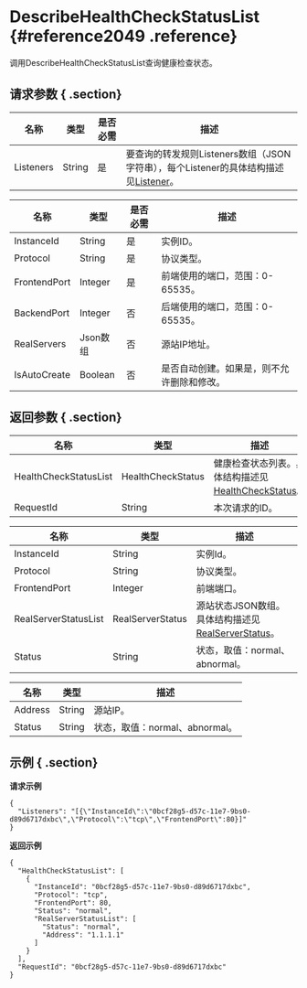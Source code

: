 # DescribeHealthCheckStatusList {#reference2049 .reference}

调用DescribeHealthCheckStatusList查询健康检查状态。

## 请求参数 { .section}

|名称|类型|是否必需|描述|
|--|--|----|--|
|Listeners|String|是|要查询的转发规则Listeners数组（JSON字符串），每个Listener的具体结构描述见[Listener](#)。|

|名称|类型|是否必需|描述|
|--|--|----|--|
|InstanceId|String|是|实例ID。|
|Protocol|String|是|协议类型。|
|FrontendPort|Integer|是|前端使用的端口，范围：0-65535。|
|BackendPort|Integer|否|后端使用的端口，范围：0-65535。|
|RealServers|Json数组|否|源站IP地址。|
|IsAutoCreate|Boolean|否|是否自动创建。如果是，则不允许删除和修改。|

## 返回参数 { .section}

|名称|类型|描述|
|--|--|--|
|HealthCheckStatusList|HealthCheckStatus|健康检查状态列表。具体结构描述见[HealthCheckStatus](#)。|
|RequestId|String|本次请求的ID。|

|名称|类型|描述|
|--|--|--|
|InstanceId|String|实例Id。|
|Protocol|String|协议类型。|
|FrontendPort|Integer|前端端口。|
|RealServerStatusList|RealServerStatus|源站状态JSON数组。具体结构描述见[RealServerStatus](#)。|
|Status|String|状态，取值：normal、abnormal。|

|名称|类型|描述|
|--|--|--|
|Address|String|源站IP。|
|Status|String|状态，取值：normal、abnormal。|

## 示例 { .section}

**请求示例**

```
{
  "Listeners": "[{\"InstanceId\":\"0bcf28g5-d57c-11e7-9bs0-d89d6717dxbc\",\"Protocol\":\"tcp\",\"FrontendPort\":80}]"
}

```

**返回示例**

```
{
  "HealthCheckStatusList": [
    {
      "InstanceId": "0bcf28g5-d57c-11e7-9bs0-d89d6717dxbc",
      "Protocol": "tcp",
      "FrontendPort": 80,
	  "Status": "normal",
	  "RealServerStatusList": [
        "Status": "normal",
        "Address": "1.1.1.1"
      ]
    }
  ],
  "RequestId": "0bcf28g5-d57c-11e7-9bs0-d89d6717dxbc"
}

```

